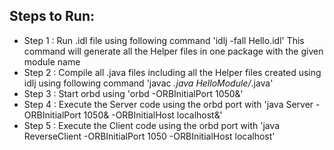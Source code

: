 ## Steps to Run:


- Step 1 : Run .idl file using following command 'idlj -fall Hello.idl'
This command will generate all the Helper files in one package with the given module name
- Step 2 : Compile all .java files including all the Helper files created using idlj using following command 'javac *.java HelloModule/*.java'
- Step 3 : Start orbd using 'orbd -ORBInitialPort 1050&'
- Step 4 : Execute the Server code using the orbd port with 'java Server -ORBInitialPort 1050& -ORBInitialHost localhost&'
- Step 5 : Execute the Client code using the orbd port with 'java ReverseClient -ORBInitialPort 1050 -ORBInitialHost localhost'

